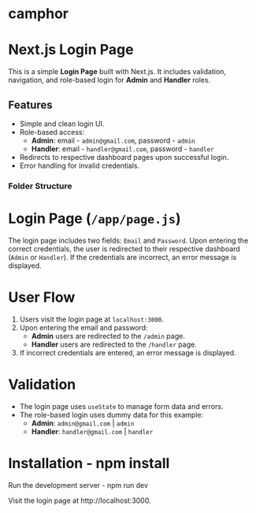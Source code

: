 # camphor

# Next.js Login Page

This is a simple **Login Page** built with Next.js. It includes validation, navigation, and role-based login for **Admin** and **Handler** roles.

## Features

- Simple and clean login UI.
- Role-based access:
  - **Admin**: email - `admin@gmail.com`, password - `admin`
  - **Handler**: email - `handler@gmail.com`, password - `handler`
- Redirects to respective dashboard pages upon successful login.
- Error handling for invalid credentials.

### Folder Structure

# Login Page (`/app/page.js`)

The login page includes two fields: `Email` and `Password`. Upon entering the correct credentials, the user is redirected to their respective dashboard (`Admin` or `Handler`). If the credentials are incorrect, an error message is displayed.

# User Flow

1. Users visit the login page at `localhost:3000`.
2. Upon entering the email and password:
   - **Admin** users are redirected to the `/admin` page.
   - **Handler** users are redirected to the `/handler` page.
3. If incorrect credentials are entered, an error message is displayed.

# Validation

- The login page uses `useState` to manage form data and errors.
- The role-based login uses dummy data for this example:
  - **Admin**: `admin@gmail.com` | `admin`
  - **Handler**: `handler@gmail.com` | `handler`

# Installation - npm install
Run the development server - npm run dev

Visit the login page at http://localhost:3000.


